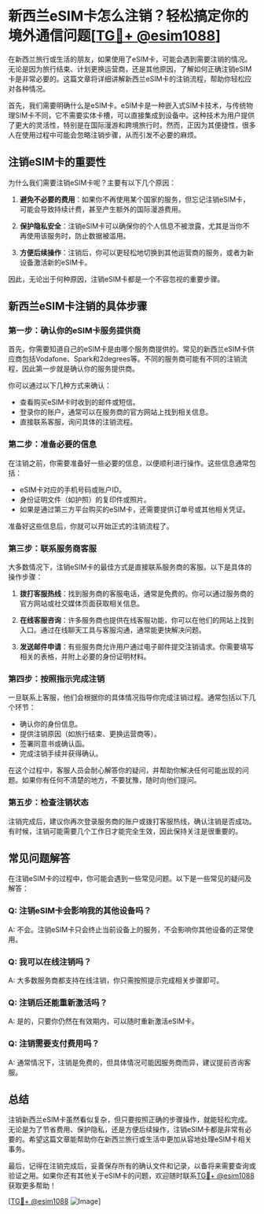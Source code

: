 # 新西兰eSIM卡怎么注销？轻松搞定你的境外通信问题[[TG💪+ @esim1088](https://t.me/s/esim1088)]

在新西兰旅行或生活的朋友，如果使用了eSIM卡，可能会遇到需要注销的情况。无论是因为旅行结束、计划更换运营商，还是其他原因，了解如何正确注销eSIM卡是非常必要的。这篇文章将详细讲解新西兰eSIM卡的注销流程，帮助你轻松应对各种情况。

首先，我们需要明确什么是eSIM卡。eSIM卡是一种嵌入式SIM卡技术，与传统物理SIM卡不同，它不需要实体卡槽，可以直接集成到设备中。这种技术为用户提供了更大的灵活性，特别是在国际漫游和跨境旅行时。然而，正因为其便捷性，很多人在使用过程中可能会忽略注销步骤，从而引发不必要的麻烦。

## 注销eSIM卡的重要性

为什么我们需要注销eSIM卡呢？主要有以下几个原因：

1. **避免不必要的费用**：如果你不再使用某个国家的服务，但忘记注销eSIM卡，可能会导致持续计费，甚至产生额外的国际漫游费用。
   
2. **保护隐私安全**：注销eSIM卡可以确保你的个人信息不被泄露，尤其是当你不再使用该服务时，防止数据被滥用。

3. **方便后续操作**：注销后，你可以更轻松地切换到其他运营商的服务，或者为新设备激活新的eSIM卡。

因此，无论出于何种原因，注销eSIM卡都是一个不容忽视的重要步骤。

## 新西兰eSIM卡注销的具体步骤

### 第一步：确认你的eSIM卡服务提供商

首先，你需要知道自己的eSIM卡是由哪个服务商提供的。常见的新西兰eSIM卡供应商包括Vodafone、Spark和2degrees等。不同的服务商可能有不同的注销流程，因此第一步就是确认你的服务提供商。

你可以通过以下几种方式来确认：
- 查看购买eSIM卡时收到的邮件或短信。
- 登录你的账户，通常可以在服务商的官方网站上找到相关信息。
- 直接联系客服，询问具体的注销流程。

### 第二步：准备必要的信息

在注销之前，你需要准备好一些必要的信息，以便顺利进行操作。这些信息通常包括：
- eSIM卡对应的手机号码或账户ID。
- 身份证明文件（如护照）的复印件或照片。
- 如果是通过第三方平台购买的eSIM卡，还需要提供订单号或其他相关凭证。

准备好这些信息后，你就可以开始正式的注销流程了。

### 第三步：联系服务商客服

大多数情况下，注销eSIM卡的最佳方式是直接联系服务商的客服。以下是具体的操作步骤：

1. **拨打客服热线**：找到服务商的客服电话，通常是免费的。你可以通过服务商的官方网站或社交媒体页面获取相关信息。

2. **在线客服咨询**：许多服务商也提供在线客服功能，你可以在他们的网站上找到入口。通过在线聊天工具与客服沟通，通常能更快解决问题。

3. **发送邮件申请**：有些服务商允许用户通过电子邮件提交注销请求。你需要填写相关的表格，并附上必要的身份证明材料。

### 第四步：按照指示完成注销

一旦联系上客服，他们会根据你的具体情况指导你完成注销过程。通常包括以下几个环节：
- 确认你的身份信息。
- 提供注销原因（如旅行结束、更换运营商等）。
- 签署同意书或确认函。
- 完成注销手续并获得确认。

在这个过程中，客服人员会耐心解答你的疑问，并帮助你解决任何可能出现的问题。如果你有任何不清楚的地方，不要犹豫，随时向他们提问。

### 第五步：检查注销状态

注销完成后，建议你再次登录服务商的账户或拨打客服热线，确认注销是否成功。有时候，注销可能需要几个工作日才能完全生效，因此保持关注是很重要的。

## 常见问题解答

在注销eSIM卡的过程中，你可能会遇到一些常见问题。以下是一些常见的疑问及解答：

### Q: 注销eSIM卡会影响我的其他设备吗？

A: 不会。注销eSIM卡只会终止当前设备上的服务，不会影响你其他设备的正常使用。

### Q: 我可以在线注销吗？

A: 大多数服务商都支持在线注销，你只需按照提示完成相关步骤即可。

### Q: 注销后还能重新激活吗？

A: 是的，只要你仍然在有效期内，可以随时重新激活eSIM卡。

### Q: 注销需要支付费用吗？

A: 通常情况下，注销是免费的，但具体情况可能因服务商而异，建议提前咨询客服。

## 总结

注销新西兰eSIM卡虽然看似复杂，但只要按照正确的步骤操作，就能轻松完成。无论是为了节省费用、保护隐私，还是方便后续操作，注销eSIM卡都是非常有必要的。希望这篇文章能帮助你在新西兰旅行或生活中更加从容地处理eSIM卡相关事务。

最后，记得在注销完成后，妥善保存所有的确认文件和记录，以备将来需要查询或验证之用。如果你还有其他关于eSIM卡的问题，欢迎随时联系[TG💪+ @esim1088](https://t.me/s/esim1088)获取更多帮助！

[[TG💪+ @esim1088](https://t.me/s/esim1088) ![Image](https://i.postimg.cc/4NQfJmqS/Snipaste-2025-05-13-00-14-12.png)]